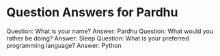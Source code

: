 Question Answers for Pardhu
========
Question: What is your name?
Answer: Pardhu
Question: What would you rather be doing?
Answer: Sleep
Question: What is your preferred programming language?
Answer: Python
